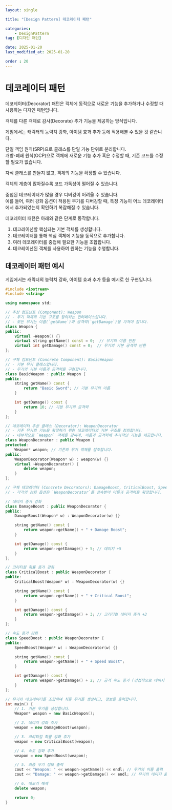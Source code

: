 ```yaml
---
layout: single

title: "[Design Pattern] 데코레이터 패턴"

categories:
    - DesignPattern
tag: [디자인 패턴]

date: 2025-01-20
last_modified_at: 2025-01-20

order : 20
---
```


# 데코레이터 패턴

데코레이터(Decorator) 패턴은 객체에 동적으로 새로운 기능을 추가하거나 수정할 때 사용하는 디자인 패턴입니다.

객체를 다른 객체로 감사(Decorate) 추가 기능을 제공하는 방식입니다.

게임에서는 캐릭터의 능력치 강화, 아이템 효과 추가 등에 적용해볼 수 있을 것 같습니다.

단일 책임 원칙(SRP)으로 클래스를 단일 기능 단위로 분리합니다.  
개방-폐쇄 원칙(OCP)으로 객체에 새로운 기능 추가 혹은 수정할 때, 기존 코드를 수정 할 필요가 없습니다.

자식 클래스를 만들지 않고, 객체의 기능을 확장할 수 있습니다.

객체의 계층이 많아질수록 코드 가독성이 떨어질 수 있습니다.

중첩된 데코레이터가 많을 경우 디버깅이 어려울 수 있습니다.  
예를 들어, 여러 강화 옵션이 적용된 무기를 디버깅할 때, 특정 기능이 어느 데코레이터에서 추가되었는지 확인하기 복잡해질 수 있습니다.

데코레이터 패턴은 아래와 같은 단계로 동작합니다.

1. 데코레이션할 핵심되는 기본 객체를 생성합니다.
2. 데코레이터를 통해 핵심 객체에 기능을 동적으로 추가합니다.
3. 여러 데코레이터를 중첩해 필요한 기능을 조합합니다.
4. 데코레이션된 객체를 사용하여 원하는 기능을 수행합니다.

## 데코레이터 패턴 예시

게임에서는 캐릭터의 능력치 강화, 아이템 효과 추가 등을 예시로 한 구현입니다.

```cpp
#include <iostream>
#include <string>

using namespace std;

// 추상 컴포넌트 (Component): Weapon
// - 무기 객체의 기본 구조를 정의하는 인터페이스입니다.
// - 모든 무기는 이름(`getName`)과 공격력(`getDamage`)을 가져야 합니다.
class Weapon {
public:
    virtual ~Weapon() {}
    virtual string getName() const = 0;  // 무기의 이름 반환
    virtual int getDamage() const = 0;  // 무기의 기본 공격력 반환
};

// 구체 컴포넌트 (Concrete Component): BasicWeapon
// - 기본 무기 클래스입니다.
// - 무기의 기본 이름과 공격력을 구현합니다.
class BasicWeapon : public Weapon {
public:
    string getName() const {
        return "Basic Sword"; // 기본 무기의 이름
    }

    int getDamage() const {
        return 10; // 기본 무기의 공격력
    }
};

// 데코레이터 추상 클래스 (Decorator): WeaponDecorator
// - 기존 무기의 기능을 확장하기 위한 데코레이터의 기본 구조를 정의합니다.
// - 내부적으로 `Weapon` 객체를 감싸며, 이름과 공격력에 추가적인 기능을 제공합니다.
class WeaponDecorator : public Weapon {
protected:
    Weapon* weapon; // 기존의 무기 객체를 참조합니다.
public:
    WeaponDecorator(Weapon* w) : weapon(w) {}
    virtual ~WeaponDecorator() {
        delete weapon;
    }
};

// 구체 데코레이터 (Concrete Decorators): DamageBoost, CriticalBoost, SpeedBoost
// - 각각의 강화 옵션은 `WeaponDecorator`를 상속받아 이름과 공격력을 확장합니다.

// 데미지 증가 강화
class DamageBoost : public WeaponDecorator {
public:
    DamageBoost(Weapon* w) : WeaponDecorator(w) {}

    string getName() const {
        return weapon->getName() + " + Damage Boost";
    }

    int getDamage() const {
        return weapon->getDamage() + 5; // 데미지 +5
    }
};

// 크리티컬 확률 증가 강화
class CriticalBoost : public WeaponDecorator {
public:
    CriticalBoost(Weapon* w) : WeaponDecorator(w) {}

    string getName() const {
        return weapon->getName() + " + Critical Boost";
    }

    int getDamage() const {
        return weapon->getDamage() + 3; // 크리티컬 데미지 증가 +3
    }
};

// 속도 증가 강화
class SpeedBoost : public WeaponDecorator {
public:
    SpeedBoost(Weapon* w) : WeaponDecorator(w) {}

    string getName() const {
        return weapon->getName() + " + Speed Boost";
    }

    int getDamage() const {
        return weapon->getDamage() + 2; // 공격 속도 증가 (간접적으로 데미지 증가로 가정)
    }
};

// 무기와 데코레이터를 조합하여 최종 무기를 생성하고, 정보를 출력합니다.
int main() {
    // 1. 기본 무기를 생성합니다.
    Weapon* weapon = new BasicWeapon();

    // 2. 데미지 강화 추가
    weapon = new DamageBoost(weapon);

    // 3. 크리티컬 확률 강화 추가
    weapon = new CriticalBoost(weapon);

    // 4. 속도 강화 추가
    weapon = new SpeedBoost(weapon);

    // 5. 최종 무기 정보 출력
    cout << "Weapon: " << weapon->getName() << endl; // 무기의 이름 출력
    cout << "Damage: " << weapon->getDamage() << endl; // 무기의 데미지 출력

    // 6. 메모리 해제
    delete weapon;

    return 0;
}
```